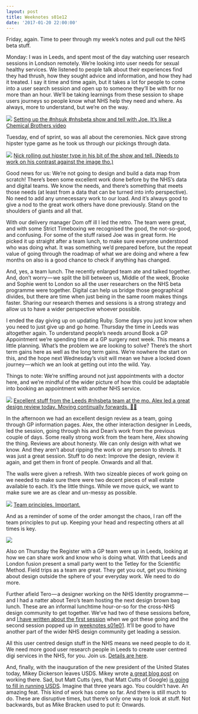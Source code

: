 ```yaml
---
layout: post
title: Weeknotes s01e12
date: '2017-01-20 22:00:00'
---
```

Friday, again. Time to peer through my week’s notes and pull out the NHS beta stuff.

Monday: I was in Leeds, and spent most of the day watching user research sessions in Londson remotely. We’re looking into user needs for sexual healthy services. We listened to people talk about their experiences find they had thrush, how they sought advice and information, and how they had it treated. I say it time and time again, but it takes a lot for people to come into a user search session and open up to someone they’ll be with for no more than an hour. We’ll be taking learnings from these session to shape users journeys so people know what NHS help they need and where. As always, more to understand, but we’re on the way.


![](/assets/20-01-2017-joe.jpg)
[Setting up the #nhsuk #nhsbeta show and tell with Joe. It’s like a Chemical Brothers video](//twitter.com/ermlikeyeah/status/821293396799197184)

Tuesday, end of sprint, so was all about the ceremonies. Nick gave strong hipster type game as he took us through our pickings through data.

![](/assets/20-01-2017-nick.jpg)
[Nick rolling out hipster type in his bit of the show and tell. (Needs to work on his contrast against the image tho.)](//twitter.com/ermlikeyeah/status/821305580098908160)

Good news for us: We’re not going to design and build a data map from scratch! There’s been some excellent work done before by the NHS’s data and digital teams. We know the needs, and there’s something that meets those needs (at least from a data that can be turned into info perspective). No need to add any unnecessary work to our load. And it’s always good to give a nod to the great work others have done previously. Stand on the shoulders of giants and all that.

With our delivery manager Dom off ill I led the retro. The team were great, and with some Strict Timeboxing we recognised the good, the not-so-good, and confusing. For some of the stuff raised Joe was in great form. He picked it up straight after a team lunch, to make sure everyone understood who was doing what. It was something we’d prepared before, but the repeat value of going through the roadmap of what we are doing and where a few months on also is a good chance to check if anything has changed.

And, yes, a team lunch. The recently enlarged team ate and talked together. And, don’t worry — we split the bill between us,
Middle of the week, Brooke and Sophie went to London so all the user researchers on the NHS beta programme were together. Digital can help us bridge those geographical divides, but there are time when just being in the same room makes things faster. Sharing our research themes and sessions is a strong strategy and allow us to have a wider perspective whoever possible.

I ended the day giving up on updating Ruby. Some days you just know when you need to just give up and go home.
Thursday the time in Leeds was altogether again. To understand people’s needs around Book a GP Appointment we’re spending time at a GP surgery next week. This means a little planning. What’s the problem we are looking to solve? There’s the short term gains here as well as the long term gains. We’re nowhere the start on this, and the hope next Wednesday’s visit will mean we have a locked down journey — which we an look at getting out into the wild. Yay.

Things to note: We’re sniffing around not just appointments with a doctor here, and we’re mindful of the wider picture of how this could be adaptable into booking an appointment with another NHS service.


![](/assets/20-01-2017-alex.jpg)
[Excellent stuff from the Leeds #nhsbeta team at the mo. Alex led a great design review today. Moving continually forwards. ✊🏼](//www.instagram.com/p/BPdGEiYj4aP/?taken-by=idlesi)

In the afternoon we had an excellent design review as a team, going through GP information pages. Alex, the other interaction designer in Leeds, led the session, going through his and Dean’s work from the previous couple of days. Some really strong work from the team here, Alex showing the thing. Reviews are about honesty. We can only design with what we know. And they aren’t about ripping the work or any person to shreds. It was just a great session. Stuff to do next: Improve the design, review it again, and get them in front of people. Onwards and all that.

The walls were given a refresh. With two sizeable pieces of work going on we needed to make sure there were two decent pieces of wall estate available to each. It’s the little things. While we move quick, we want to make sure we are as clear and un-messy as possible.

![](/assets/20-01-2017-principles.jpg)
[Team principles. Important.](//www.instagram.com/p/BPdh-zNDSYk/?taken-by=idlesi)

And as a reminder of some of the order amongst the chaos, I ran off the team principles to put up. Keeping your head and respecting others at all times is key.

![](/assets/20-01-2017-tetley.jpg)

Also on Thursday the Register with a GP team were up in Leeds, looking at how we can share work and know who is doing what. With that Leeds and London fusion present a small party went to the Tetley for the Scientific Method. Field trips as a team are great. They get you out, get you thinking about design outside the sphere of your everyday work. We need to do more.

Further afield Tero — a designer working on the NHS Identity programme — and I had a natter about Tero’s team hosting the next design brown bag lunch. These are an informal lunchtime hour-or-so for the cross-NHS design community to get together. We’ve had two of these sessions before, and [I have written about the first session](/getting-people-together) when we got these going and the second session popped up in [weeknotes s01e01](/weeknotes-s01-e01). It’ll be good to have another part of the wider NHS design community get leading a session.

All this user centred design stuff in the NHS means we need people to do it. We need more good user research people in Leeds to create user centred digi services in the NHS, for you. Join us. [Details are here](//www.jobs.nhs.uk/xi/vacancy/4c8e855c60176adbf024ff279fda17bf/?vac_ref=914481159#.WIHKnUnsb-8.twitter).

And, finally, with the inauguration of the new president of the United States today, Mikey Dickerson leaves USDS. Mikey wrote [a great blog post](//medium.com/the-u-s-digital-service/youll-never-be-the-same-again-dc5b16b84ba9#.g7uuy327n) on working there. Sad, but Matt Cutts (yes, that Matt Cutts of Google) [is going to fill in running USDS](//www.mattcutts.com/blog/join-the-us-digital-service/). Imagine that three years ago. You couldn’t have. An amazing feat. This kind of work has come so far. And there is still much to do. These are disruptive times, but there’s only one way to look at stuff. Not backwards, but as Mike Bracken used to put it: Onwards.
